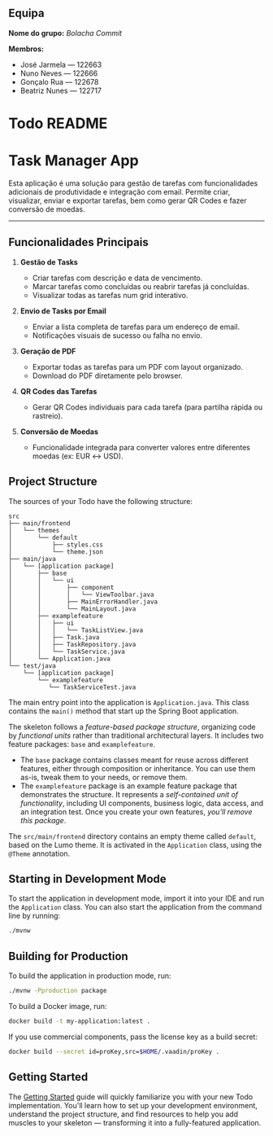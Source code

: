 ## Equipa
**Nome do grupo:** _Bolacha Commit_  

**Membros:**
- José Jarmela — 122663
- Nuno Neves — 122666
- Gonçalo Rua — 122678
- Beatriz Nunes — 122717

# Todo README

# Task Manager App

Esta aplicação é uma solução para gestão de tarefas com funcionalidades adicionais de produtividade e integração com email. Permite criar, visualizar, enviar e exportar tarefas, bem como gerar QR Codes e fazer conversão de moedas.

---

## Funcionalidades Principais

1. **Gestão de Tasks**
   - Criar tarefas com descrição e data de vencimento.
   - Marcar tarefas como concluídas ou reabrir tarefas já concluídas.
   - Visualizar todas as tarefas num grid interativo.

2. **Envio de Tasks por Email**
   - Enviar a lista completa de tarefas para um endereço de email.
   - Notificações visuais de sucesso ou falha no envio.

3. **Geração de PDF**
   - Exportar todas as tarefas para um PDF com layout organizado.
   - Download do PDF diretamente pelo browser.

4. **QR Codes das Tarefas**
   - Gerar QR Codes individuais para cada tarefa (para partilha rápida ou rastreio).

5. **Conversão de Moedas**
   - Funcionalidade integrada para converter valores entre diferentes moedas (ex: EUR ↔ USD).


## Project Structure

The sources of your Todo have the following structure:

```
src
├── main/frontend
│   └── themes
│       └── default
│           ├── styles.css
│           └── theme.json
├── main/java
│   └── [application package]
│       ├── base
│       │   └── ui
│       │       ├── component
│       │       │   └── ViewToolbar.java
│       │       ├── MainErrorHandler.java
│       │       └── MainLayout.java
│       ├── examplefeature
│       │   ├── ui
│       │   │   └── TaskListView.java
│       │   ├── Task.java
│       │   ├── TaskRepository.java
│       │   └── TaskService.java                
│       └── Application.java       
└── test/java
    └── [application package]
        └── examplefeature
           └── TaskServiceTest.java                 
```

The main entry point into the application is `Application.java`. This class contains the `main()` method that start up 
the Spring Boot application.

The skeleton follows a *feature-based package structure*, organizing code by *functional units* rather than traditional 
architectural layers. It includes two feature packages: `base` and `examplefeature`.

* The `base` package contains classes meant for reuse across different features, either through composition or 
  inheritance. You can use them as-is, tweak them to your needs, or remove them.
* The `examplefeature` package is an example feature package that demonstrates the structure. It represents a 
  *self-contained unit of functionality*, including UI components, business logic, data access, and an integration test.
  Once you create your own features, *you'll remove this package*.

The `src/main/frontend` directory contains an empty theme called `default`, based on the Lumo theme. It is activated in
the `Application` class, using the `@Theme` annotation.

## Starting in Development Mode

To start the application in development mode, import it into your IDE and run the `Application` class. 
You can also start the application from the command line by running: 

```bash
./mvnw
```

## Building for Production

To build the application in production mode, run:

```bash
./mvnw -Pproduction package
```

To build a Docker image, run:

```bash
docker build -t my-application:latest .
```

If you use commercial components, pass the license key as a build secret:

```bash
docker build --secret id=proKey,src=$HOME/.vaadin/proKey .
```

## Getting Started

The [Getting Started](https://vaadin.com/docs/latest/getting-started) guide will quickly familiarize you with your new
Todo implementation. You'll learn how to set up your development environment, understand the project 
structure, and find resources to help you add muscles to your skeleton — transforming it into a fully-featured 
application.
